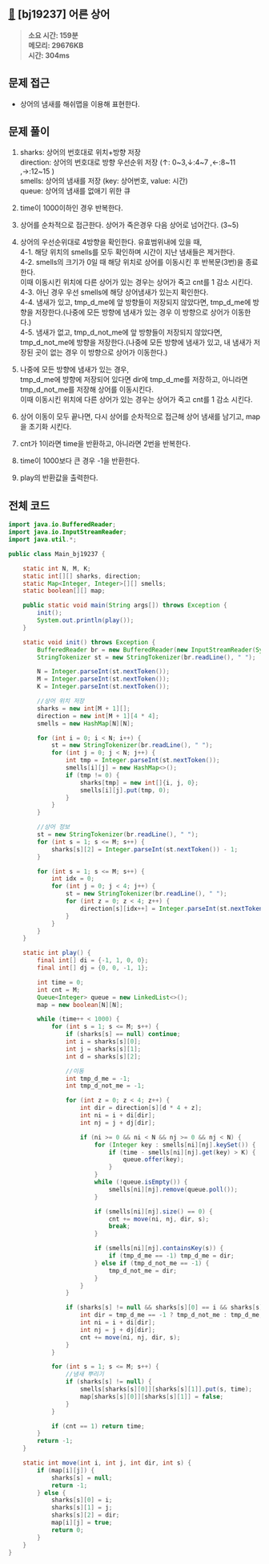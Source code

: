 ## [🦈](https://www.acmicpc.net/problem/19237) [bj19237] 어른 상어

> **소요 시간: 159분<br>
> 메모리: 29676KB<br>
> 시간: 304ms**

## 문제 접근

- 상어의 냄새를 해쉬맵을 이용해 표현한다.

## 문제 풀이

1. sharks: 상어의 번호대로 위치+방향 저장<br>
   direction: 상어의 번호대로 방향 우선순위 저장 (↑: 0~3,↓:4~7 ,←:8~11 ,→:12~15 )<br>
   smells: 상어의 냄새를 저장 (key: 상어번호, value: 시간)<br>
   queue: 상어의 냄새를 없애기 위한 큐<br>

2. time이 1000이하인 경우 반복한다.

3. 상어를 순차적으로 접근한다. 상어가 죽은경우 다음 상어로 넘어간다. (3~5)

4. 상어의 우선순위대로 4방향을 확인한다. 유효범위내에 있을 때,<br>
   4-1. 해당 위치의 smells를 모두 확인하며 시간이 지난 냄새들은 제거한다.<br>
   4-2. smells의 크기가 0일 때 해당 위치로 상어를 이동시킨 후 반복문(3번)을 종료한다.<br>
        이때 이동시킨 위치에 다른 상어가 있는 경우는 상어가 죽고 cnt를 1 감소 시킨다.<br>
   4-3. 아닌 경우 우선 smells에 해당 상어냄새가 있는지 확인한다.<br>
   4-4. 냄새가 있고, tmp_d_me에 앞 방향들이 저장되지 않았다면, tmp_d_me에 방향을 저장한다.(나중에 모든 방향에 냄새가 있는 경우 이 방향으로 상어가 이동한다.)<br>
   4-5. 냄새가 없고, tmp_d_not_me에 앞 방향들이 저장되지 않았다면, tmp_d_not_me에 방향을 저장한다.(나중에 모든 방향에 냄새가 있고, 내 냄새가 저장된 곳이 없는 경우 이 방향으로 상어가 이동한다.)<br>

5. 나중에 모든 방향에 냄새가 있는 경우, <br>
   tmp_d_me에 뱡향에 저장되어 있다면 dir에 tmp_d_me를 저장하고, 아니라면 tmp_d_not_me를 저장해 상어를 이동시킨다.<br>
   이때 이동시킨 위치에 다른 상어가 있는 경우는 상어가 죽고 cnt를 1 감소 시킨다.

6. 상어 이동이 모두 끝나면, 다시 상어를 순차적으로 접근해 상어 냄새를 남기고, map을 초기화 시킨다.

7. cnt가 1이라면 time을 반환하고, 아니라면 2번을 반복한다.

8. time이 1000보다 큰 경우 -1을 반환한다.

9. play의 반환값을 출력한다.

## 전체 코드

```java
import java.io.BufferedReader;
import java.io.InputStreamReader;
import java.util.*;

public class Main_bj19237 {

    static int N, M, K;
    static int[][] sharks, direction;
    static Map<Integer, Integer>[][] smells;
    static boolean[][] map;

    public static void main(String args[]) throws Exception {
        init();
        System.out.println(play());
    }

    static void init() throws Exception {
        BufferedReader br = new BufferedReader(new InputStreamReader(System.in));
        StringTokenizer st = new StringTokenizer(br.readLine(), " ");

        N = Integer.parseInt(st.nextToken());
        M = Integer.parseInt(st.nextToken());
        K = Integer.parseInt(st.nextToken());

        //상어 위치 저장
        sharks = new int[M + 1][];
        direction = new int[M + 1][4 * 4];
        smells = new HashMap[N][N];

        for (int i = 0; i < N; i++) {
            st = new StringTokenizer(br.readLine(), " ");
            for (int j = 0; j < N; j++) {
                int tmp = Integer.parseInt(st.nextToken());
                smells[i][j] = new HashMap<>();
                if (tmp != 0) {
                    sharks[tmp] = new int[]{i, j, 0};
                    smells[i][j].put(tmp, 0);
                }
            }
        }

        //상어 정보
        st = new StringTokenizer(br.readLine(), " ");
        for (int s = 1; s <= M; s++) {
            sharks[s][2] = Integer.parseInt(st.nextToken()) - 1;
        }

        for (int s = 1; s <= M; s++) {
            int idx = 0;
            for (int j = 0; j < 4; j++) {
                st = new StringTokenizer(br.readLine(), " ");
                for (int z = 0; z < 4; z++) {
                    direction[s][idx++] = Integer.parseInt(st.nextToken()) - 1;
                }
            }
        }
    }

    static int play() {
        final int[] di = {-1, 1, 0, 0};
        final int[] dj = {0, 0, -1, 1};

        int time = 0;
        int cnt = M;
        Queue<Integer> queue = new LinkedList<>();
        map = new boolean[N][N];

        while (time++ < 1000) {
            for (int s = 1; s <= M; s++) {
                if (sharks[s] == null) continue;
                int i = sharks[s][0];
                int j = sharks[s][1];
                int d = sharks[s][2];

                //이동
                int tmp_d_me = -1;
                int tmp_d_not_me = -1;

                for (int z = 0; z < 4; z++) {
                    int dir = direction[s][d * 4 + z];
                    int ni = i + di[dir];
                    int nj = j + dj[dir];

                    if (ni >= 0 && ni < N && nj >= 0 && nj < N) {
                        for (Integer key : smells[ni][nj].keySet()) {
                            if (time - smells[ni][nj].get(key) > K) {
                                queue.offer(key);
                            }
                        }
                        while (!queue.isEmpty()) {
                            smells[ni][nj].remove(queue.poll());
                        }

                        if (smells[ni][nj].size() == 0) {
                            cnt += move(ni, nj, dir, s);
                            break;
                        }

                        if (smells[ni][nj].containsKey(s)) {
                            if (tmp_d_me == -1) tmp_d_me = dir;
                        } else if (tmp_d_not_me == -1) {
                            tmp_d_not_me = dir;
                        }
                    }
                }

                if (sharks[s] != null && sharks[s][0] == i && sharks[s][1] == j) {
                    int dir = tmp_d_me == -1 ? tmp_d_not_me : tmp_d_me;
                    int ni = i + di[dir];
                    int nj = j + dj[dir];
                    cnt += move(ni, nj, dir, s);
                }
            }

            for (int s = 1; s <= M; s++) {
                //냄새 뿌리기
                if (sharks[s] != null) {
                    smells[sharks[s][0]][sharks[s][1]].put(s, time);
                    map[sharks[s][0]][sharks[s][1]] = false;
                }
            }

            if (cnt == 1) return time;
        }
        return -1;
    }

    static int move(int i, int j, int dir, int s) {
        if (map[i][j]) {
            sharks[s] = null;
            return -1;
        } else {
            sharks[s][0] = i;
            sharks[s][1] = j;
            sharks[s][2] = dir;
            map[i][j] = true;
            return 0;
        }
    }
}
```
